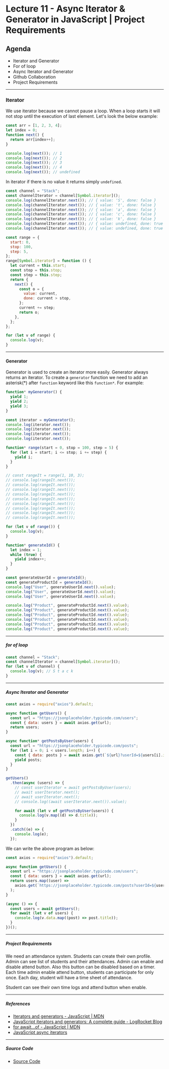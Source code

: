 # Lecture 11 - Async Iterator & Generator in JavaScript | Project Requirements

## Agenda

- Iterator and Generator
- For of loop
- Async Iterator and Generator
- Github Collaboration
- Project Requirements

---

### Iterator

We use iterator because we cannot pause a loop. When a loop starts it will not stop until the execution of last element. Let's look the below example:

```js
const arr = [1, 2, 3, 4];
let index = 0;
function next() {
  return arr[index++];
}

console.log(next()); // 1
console.log(next()); // 2
console.log(next()); // 3
console.log(next()); // 4
console.log(next()); // undefined
```

In iterator if there is no value it returns simply `undefined`.

```js
const channel = "Stack";
const channelIterator = channel[Symbol.iterator]();
console.log(channelIterator.next()); // { value: 'S', done: false }
console.log(channelIterator.next()); // { value: 't', done: false }
console.log(channelIterator.next()); // { value: 'a', done: false }
console.log(channelIterator.next()); // { value: 'c', done: false }
console.log(channelIterator.next()); // { value: 'k', done: false }
console.log(channelIterator.next()); // { value: undefined, done: true }
console.log(channelIterator.next()); // { value: undefined, done: true }
```

```js
const range = {
  start: 0,
  stop: 100,
  step: 5,
};
range[Symbol.iterator] = function () {
  let current = this.start;
  const stop = this.stop;
  const step = this.step;
  return {
    next() {
      const o = {
        value: current,
        done: current > stop,
      };
      current += step;
      return o;
    },
  };
};

for (let v of range) {
  console.log(v);
}
```

---

#### Generator

Generator is used to create an iterator more easily. Generator always returns an iterator. To create a `generator` function we need to add an asterisk(\*) after `function` keyword like this `function*`. For example:

```js
function* myGenerator() {
  yield 1;
  yield 2;
  yield 3;
}

const iterator = myGenerator();
console.log(iterator.next());
console.log(iterator.next());
console.log(iterator.next());
console.log(iterator.next());
```

```js
function* range(start = 0, stop = 100, step = 5) {
  for (let i = start; i <= stop; i += step) {
    yield i;
  }
}

// const rangeIt = range(1, 10, 3);
// console.log(rangeIt.next());
// console.log(rangeIt.next());
// console.log(rangeIt.next());
// console.log(rangeIt.next());
// console.log(rangeIt.next());
// console.log(rangeIt.next());
// console.log(rangeIt.next());
// console.log(rangeIt.next());
// console.log(rangeIt.next());

for (let v of range()) {
  console.log(v);
}
```

```js
function* generateId() {
  let index = 1;
  while (true) {
    yield index++;
  }
}

const generateUserId = generateId();
const generateProductId = generateId();
console.log("User", generateUserId.next().value);
console.log("User", generateUserId.next().value);
console.log("User", generateUserId.next().value);

console.log("Product", generateProductId.next().value);
console.log("Product", generateProductId.next().value);
console.log("Product", generateProductId.next().value);
console.log("Product", generateProductId.next().value);
console.log("Product", generateProductId.next().value);
console.log("Product", generateProductId.next().value);
```

---

##### for of loop

```js
const channel = "Stack";
const channelIterator = channel[Symbol.iterator]();
for (let v of channel) {
  console.log(v); // S t a c k
}
```

---

##### Async Iterator and Generator

```js
const axios = require("axios").default;

async function getUsers() {
  const url = "https://jsonplaceholder.typicode.com/users";
  const { data: users } = await axios.get(url);
  return users;
}

async function* getPostsByUser(users) {
  const url = "https://jsonplaceholder.typicode.com/posts";
  for (let i = 0; i < users.length; i++) {
    const { data: posts } = await axios.get(`${url}?userId=${users[i].id}`);
    yield posts;
  }
}

getUsers()
  .then(async (users) => {
    // const userIterator = await getPostsByUser(users);
    // await userIterator.next();
    // await userIterator.next();
    // console.log((await userIterator.next()).value);

    for await (let v of getPostsByUser(users)) {
      console.log(v.map((d) => d.title));
    }
  })
  .catch((e) => {
    console.log(e);
  });
```

We can write the above program as below:

```js
const axios = require("axios").default;

async function getUsers() {
  const url = "https://jsonplaceholder.typicode.com/users";
  const { data: users } = await axios.get(url);
  return users.map((user) =>
    axios.get(`https://jsonplaceholder.typicode.com/posts?userId=${user.id}`)
  );
}

(async () => {
  const users = await getUsers();
  for await (let v of users) {
    console.log(v.data.map((post) => post.title));
  }
})();
```

---

##### Project Requirements

We need an attendance system. Students can create their own profile. Admin can see list of students and their attendances. Admin can enable and disable attend button. Also this button can be disabled based on a timer. Each time admin enable attend button, students can participate for only once. Each day, student will have a time sheet of attendance.

Student can see their own time logs and attend button when enable.

---

##### References

- [Iterators and generators - JavaScript | MDN](https://developer.mozilla.org/en-US/docs/Web/JavaScript/Guide/Iterators_and_Generators)
- [JavaScript iterators and generators: A complete guide - LogRocket Blog](https://blog.logrocket.com/javascript-iterators-and-generators-a-complete-guide/)
- [for await...of - JavaScript | MDN](https://developer.mozilla.org/en-US/docs/Web/JavaScript/Reference/Statements/for-await...of)
- [JavaScript async iterators](https://www.nodejsdesignpatterns.com/blog/javascript-async-iterators/)

---

##### Source Code

- [Source Code](../../src/lecture-11/app.js)
